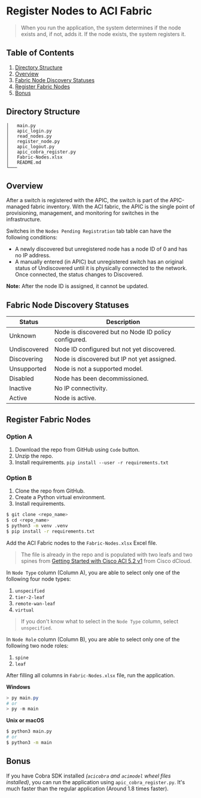# Register Nodes to ACI Fabric

> When you run the application, the system determines if the node exists and, if not, adds it. If the node exists, the system registers it.

## Table of Contents
1. [Directory Structure](#directory-structure)
2. [Overview](#overview)
3. [Fabric Node Discovery Statuses](#fabric-node-discovery-statuses)
4. [Register Fabric Nodes](#register-fabric-nodes)
5. [Bonus](#bonus)

## Directory Structure

```
│   main.py
│   apic_login.py
│   read_nodes.py
│   register_node.py
│   apic_logout.py
│   apic_cobra_register.py
│   Fabric-Nodes.xlsx
│   README.md
└───
```

## Overview

After a switch is registered with the APIC, the switch is part of the APIC-managed fabric inventory. With the
ACI fabric, the APIC is the single point of provisioning, management, and monitoring for switches in the infrastructure.

Switches in the `Nodes Pending Registration` tab table can have the following conditions:
- A newly discovered but unregistered node has a node ID of 0 and has no IP address.
- A manually entered (in APIC) but unregistered switch has an original status of Undiscovered until it is physically connected to the network. Once connected, the status changes to Discovered.

**Note:** After the node ID is assigned, it cannot be updated.

## Fabric Node Discovery Statuses

| Status        | Description                                      	    |
|--------------	|------------------------------------------------------ |
| Unknown      	| Node is discovered but no Node ID policy configured. 	|
| Undiscovered 	| Node ID configured but not yet discovered.        	|
| Discovering  	| Node is discovered but IP not yet assigned.          	|
| Unsupported  	| Node is not a supported model.                    	|
| Disabled     	| Node has been decommissioned.                     	|
| Inactive     	| No IP connectivity.                               	|
| Active       	| Node is active.                                   	|

## Register Fabric Nodes

### Option A

1. Download the repo from GitHub using `Code` button.
2. Unzip the repo.
3. Install requirements. `pip install --user -r requirements.txt`

### Option B

1. Clone the repo from GitHub.
2. Create a Python virtual environment.
3. Install requirements.

```bash
$ git clone <repo_name>
$ cd <repo_name>
$ python3 -m venv .venv
$ pip install -r requirements.txt
```

Add the ACI Fabric nodes to the `Fabric-Nodes.xlsx` Excel file.

> The file is already in the repo and is populated with two leafs and two spines from [Getting Started with Cisco ACI 5.2 v1](https://dcloud2-lon.cisco.com/content/demo/505213?returnPathTitleKey=content-view) from Cisco dCloud.

In `Node Type` column (Column A), you are able to select only one of the following four node types:
1. `unspecified`
2. `tier-2-leaf`
3. `remote-wan-leaf`
4. `virtual`

> If you don't know what to select in the `Node Type` column, select `unspecified`.

In `Node Role` column (Column B), you are able to select only one of the following two node roles:
1. `spine`
2. `leaf`

After filling all columns in `Fabric-Nodes.xlsx` file, run the application.

**Windows**

```powershell
> py main.py
# or
> py -m main
```

**Unix or macOS**

```bash
$ python3 main.py
# or
$ python3 -m main
```

## Bonus

If you have Cobra SDK installed _(`acicobra` and `acimodel` wheel files installed)_, you can run the application using `apic_cobra_register.py`. It's much faster than the regular application (Around 1.8 times faster).
